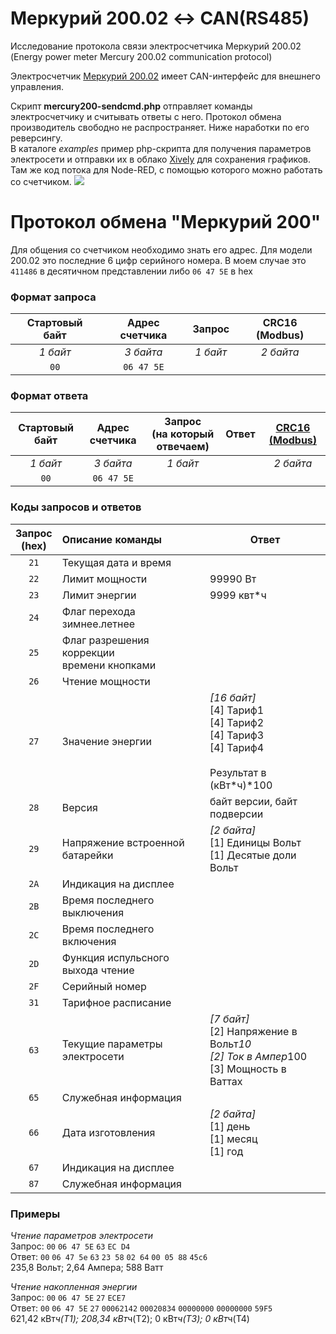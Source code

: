 Меркурий 200.02 <-> CAN(RS485)
===============================

Исследование протокола связи электросчетчика Меркурий 200.02
(Energy power meter Mercury 200.02 communication protocol)

Электросчетчик [Меркурий 200.02](http://www.incotexcom.ru/m200.htm) имеет CAN-интерфейс для внешнего управления.  

Скрипт **mercury200-sendcmd.php** отправляет команды электросчетчику и считывать ответы с него. Протокол обмена производитель свободно не распространяет. Ниже наработки по его реверсингу.   
В каталоге *examples* пример php-cкрипта для получения параметров электросети и отправки их в облако [Xively](https://xively.com/feeds/19249442) для сохранения графиков. 
Там же код потока для Node-RED, с помощью которого можно работать со счетчиком. 
![](examples/node-red-MercuryStats.png)

Протокол обмена "Меркурий 200"
===============================
Для общения со счетчиком необходимо знать его адрес. Для модели 200.02 это последние 6 цифр серийного номера. В моем случае это `411486` в десятичном представлении либо `06 47 5E` в hex

### Формат запроса

Стартовый байт | Адрес счетчика | Запрос | CRC16 (Modbus)
:---: | :---: | :---: | :---: 
*1 байт* | *3 байта* | *1 байт* | *2 байта*
`00` | `06 47 5E` 

### Формат ответа

Стартовый байт| Адрес счетчика | Запрос<br>(на который отвечаем) | Ответ | [CRC16 (Modbus)](http://www.php.net/manual/ru/function.crc32.php#64127)
 :---: | :---: | :---: | :---: | :---: 
*1 байт* | *3 байта* | *1 байт* | |*2 байта*
`00` | `06 47 5E` | 

### Коды запросов и ответов

Запрос<br>(hex) |  Описание команды |  Ответ
 :------------: | :---------------- | ---------------
`21` | Текущая дата и время
`22` | Лимит мощности | 99990 Вт
`23` | Лимит энергии | 9999 квт*ч
`24` | Флаг перехода зимнее.летнее
`25` | Флаг разрешения коррекции<br>времени кнопками   
`26` | Чтение мощности   
`27` | Значение энергии | *[16 байт]*<br>[4] Тариф1<br>[4] Тариф2<br>[4] Тариф3<br>[4] Тариф4<br><br>Результат в (кВт*ч)*100
`28` | Версия | байт версии, байт подверсии
`29` | Напряжение встроенной батарейки | *[2 байта]*<br>[1] Единицы Вольт<br>[1] Десятые доли Вольт
`2A` | Индикация на дисплее
`2B` | Время последнего выключения                           
`2C` | Время последнего включения 
`2D` | Функция испульсного выхода чтение
`2F` | Серийный номер
`31` | Тарифное расписание                          
`63` | Текущие параметры электросети  | *[7 байт]*<br>[2] Напряжение в Вольт*10<br>[2] Ток в Ампер*100<br>[3] Мощность в Ваттах                                              
`65` | Служебная информация    
`66` | Дата изготовления | *[2 байта]*<br>[1] день<br>[1] месяц<br>[1] год
`67` | Индикация на дисплее                           
`87` | Служебная информация                         


### Примеры
*Чтение параметров электросети*  
Запрос: `00` `06 47 5E` `63` `EC D4`  
Ответ:  `00` `06 47 5e` `63` `23 58` `02 64` `00 05 88` `45c6`  
235,8 Вольт; 2,64 Ампера; 588 Ватт  

*Чтение накопленная энергии*  
Запрос: `00` `06 47 5E` `27` `ECE7`  
Ответ:  `00` `06 47 5E` `27` `00062142` `00020834` `00000000` `00000000` `59F5`  
621,42 кВт*ч(Т1); 208,34 кВт*ч(Т2);  0 кВт*ч(Т3); 0 кВт*ч(Т4)  


